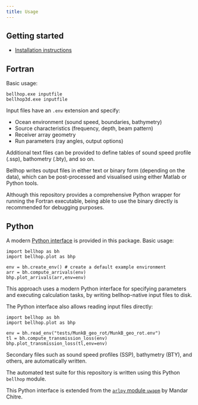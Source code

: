 ```yaml
---
title: Usage
---
```


## Getting started

* [Installation instructions](page/installation.html)

## Fortran

Basic usage:
```
bellhop.exe inputfile
bellhop3d.exe inputfile
```

Input files have an `.env` extension and specify:
- Ocean environment (sound speed, boundaries, bathymetry)
- Source characteristics (frequency, depth, beam pattern)
- Receiver array geometry
- Run parameters (ray angles, output options)

Additional text files can be provided to define tables of sound speed profile (.ssp), bathometry (.bty), and so on.

Bellhop writes output files in either text or binary form (depending on the data), which
can be post-processed and visualised using either Matlab or Python tools.

Although this repository provides a comprehensive Python wrapper for running the Fortran
executable, being able to use the binary directly is recommended for debugging purposes.

## Python

A modern [Python interface](media/python/index.html) is provided in this package. Basic usage:
```
import bellhop as bh
import bellhop.plot as bhp

env = bh.create_env() # create a default example environment
arr = bh.compute_arrivals(env)
bhp.plot_arrivals(arr,env=env)
```
This approach uses a modern Python interface for specifying parameters and executing calculation tasks, by writing bellhop-native input files to disk.

The Python interface also allows reading input files directly:
```
import bellhop as bh
import bellhop.plot as bhp

env = bh.read_env("tests/MunkB_geo_rot/MunkB_geo_rot.env")
tl = bh.compute_transmission_loss(env)
bhp.plot_transmission_loss(tl,env=env)
```
Secondary files such as sound speed profiles (SSP), bathymetry (BTY), and others, are
automatically written.

The automated test suite for this repository is written using this Python `bellhop` module.

This Python interface is extended from the [`arlpy` module `uwapm`](https://arlpy.readthedocs.io/en/latest/uwapm.html) by Mandar Chitre.
